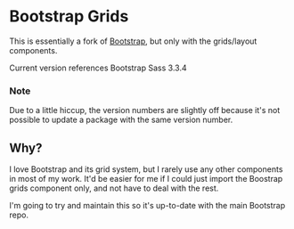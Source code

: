 # Bootstrap Grids

This is essentially a fork of [Bootstrap](https://github.com/twbs/bootstrap-sass), but only with the grids/layout components.

Current version references Bootstrap Sass 3.3.4

### Note

Due to a little hiccup, the version numbers are slightly off because it's not possible to update a package with the same version number.

## Why?

I love Bootstrap and its grid system, but I rarely use any other components in most of my work.  It'd be easier for me if I could just import the Boostrap grids component only, and not have to deal with the rest.

I'm going to try and maintain this so it's up-to-date with the main Bootstrap repo.